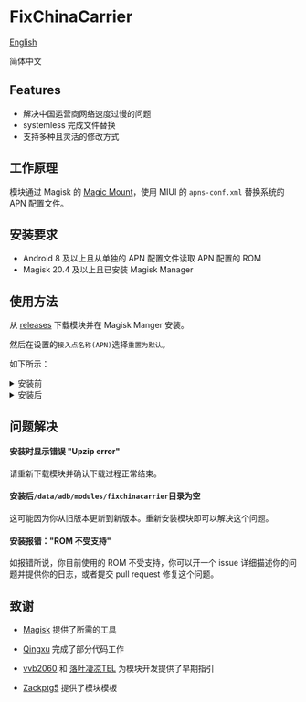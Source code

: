 # FixChinaCarrier
[English](https://github.com/RiwiHow/FixChinaCarrier/blob/master/README.md)

简体中文

## Features

- 解决中国运营商网络速度过慢的问题
- systemless 完成文件替换
- 支持多种且灵活的修改方式

## 工作原理

模块通过 Magisk 的 [Magic Mount](https://topjohnwu.github.io/Magisk/details.html#magic-mount)，使用 MIUI 的 `apns-conf.xml` 替换系统的 APN 配置文件。

## 安装要求

- Android 8 及以上且从单独的 APN 配置文件读取 APN 配置的 ROM
- Magisk 20.4 及以上且已安装 Magisk Manager

## 使用方法
从 [releases](https://github.com/RiwiHow/FixChinaCarrier/releases) 下载模块并在 Magisk Manger 安装。

然后在设置的`接入点名称(APN)`选择`重置为默认`。

如下所示：

<details>
<summary>安装前</summary>
<img src="images/4.png">
</details>

<details>
<summary>安装后</summary>
<img src="images/2.png">
</details>

## 问题解决

#### 安装时显示错误 "Upzip error"

请重新下载模块并确认下载过程正常结束。

#### 安装后`/data/adb/modules/fixchinacarrier`目录为空

这可能因为你从旧版本更新到新版本。重新安装模块即可以解决这个问题。

#### 安装报错："ROM 不受支持"

如报错所说，你目前使用的 ROM 不受支持，你可以开一个 issue 详细描述你的问题并提供你的日志，或者提交 pull request 修复这个问题。

## 致谢

* [Magisk](https://github.com/topjohnwu/Magisk) 提供了所需的工具

* [Qingxu](https://github.com/RimuruW) 完成了部分代码工作

* [vvb2060](https://github.com/vvb2060) 和 [落叶凄凉TEL](http://www.coolapk.com/u/2277637) 为模块开发提供了早期指引

* [Zackptg5](https://forum.xda-developers.com/m/zackptg5.6037748/) 提供了模块模板


